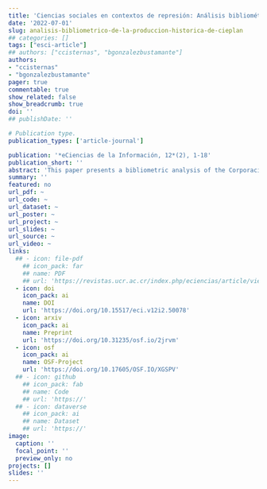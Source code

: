 ```yaml
---
title: 'Ciencias sociales en contextos de represión: Análisis bibliométrico de la producción histórica de la Corporación de Estudios para Latinoamérica, Chile (1979-1989)'
date: '2022-07-01'
slug: analisis-bibliometrico-de-la-produccion-historica-de-cieplan
## categories: []
tags: ["esci-article"]
## authors: ["ccisternas", "bgonzalezbustamante"]
authors:
- "ccisternas"
- "bgonzalezbustamante"
pager: true
commentable: true
show_related: false
show_breadcrumb: true
doi: ''
## publishDate: ''

# Publication type.
publication_types: ['article-journal']

publication: '*eCiencias de la Información, 12*(2), 1-18'
publication_short: ''
abstract: 'This paper presents a bibliometric analysis of the Corporación de Estudios para Latinoamérica (CIEPLAN in Spanish) scientific production. This was the most important think tank during the dictatorship and democratisation in Chile. The analysis is carried out based on bibliographic entries (*n* = 145), references (*n* = 4,055), and biographical information of the authors from 1979 to 1989. Three dimensions are analysed: scientific production and topics, collaboration and co-authorship, and references or information consumption. We use descriptive statistics, unsupervised topic modelling, and Social Network Analysis (SNA). The results reveal a constant trend in the scientific production and classic topics of the economy associated with inequality and political issues. Moreover, the collaboration and citation analyses show the existence of a community composed of recognised academics and members of the Chilean political elite who were central in the intellectual production and the references’ network. These findings allow us to name CIEPLAN as one of the main epistemic communities during Chile’s democratic recovery and transition, specifically during the first democratic governments, where a number of members were recruited to assume important positions in the executive. To this day, these actors continue influencing the policy-making process in Chile.'
summary: ''
featured: no
url_pdf: ~
url_code: ~
url_dataset: ~
url_poster: ~
url_project: ~
url_slides: ~
url_source: ~
url_video: ~
links:
  ## - icon: file-pdf
    ## icon_pack: far
    ## name: PDF
    ## url: 'https://revistas.ucr.ac.cr/index.php/eciencias/article/view/50078'
  - icon: doi
    icon_pack: ai
    name: DOI
    url: 'https://doi.org/10.15517/eci.v12i2.50078'
  - icon: arxiv
    icon_pack: ai
    name: Preprint
    url: 'https://doi.org/10.31235/osf.io/2jrvm'
  - icon: osf
    icon_pack: ai
    name: OSF-Project
    url: 'https://doi.org/10.17605/OSF.IO/XGSPV'
  ## - icon: github
    ## icon_pack: fab
    ## name: Code
    ## url: 'https://'
  ## - icon: dataverse
    ## icon_pack: ai
    ## name: Dataset
    ## url: 'https://'
image:
  caption: ''
  focal_point: ''
  preview_only: no
projects: []
slides: ''
---
```

